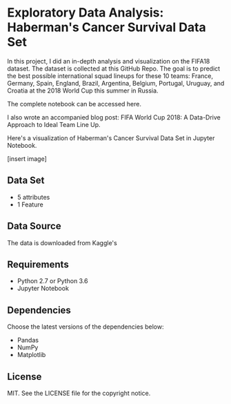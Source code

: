 # Exploratory Data Analysis: Haberman's Cancer Survival Data Set
In this project, I did an in-depth analysis and visualization on the FIFA18 dataset. The dataset is collected at this GitHub Repo. The goal is to predict the best possible international squad lineups for these 10 teams: France, Germany, Spain, England, Brazil, Argentina, Belgium, Portugal, Uruguay, and Croatia at the 2018 World Cup this summer in Russia.

The complete notebook can be accessed <link>here</link>.

I also wrote an accompanied blog post: <link> FIFA World Cup 2018: A Data-Drive Approach to Ideal Team Line Up.</link>

Here's a visualization of Haberman's Cancer Survival Data Set in Jupyter Notebook. 

[insert image]

## Data Set

- 5 attributes 
- 1 Feature

## Data Source

The data is downloaded from Kaggle's 

## Requirements

- Python 2.7 or Python 3.6
- Jupyter Notebook

## Dependencies

Choose the latest versions of the dependencies below:

- Pandas
- NumPy
- Matplotlib

## License

MIT. See the LICENSE file for the copyright notice.
